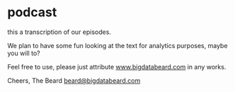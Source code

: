 # podcast
this a transcription of our episodes.  

We plan to have some fun looking at the text for analytics purposes, maybe you will to?

Feel free to use, please just attribute www.bigdatabeard.com in any works.

Cheers,
The Beard
beard@bigdatabeard.com
